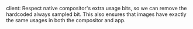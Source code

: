 client: Respect native compositor's extra usage bits, so we can remove the
hardcoded always sampled bit. This also ensures that images have exactly the
same usages in both the compositor and app.
